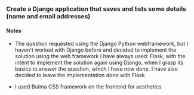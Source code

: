 
### Create a Django application that saves and lists some details (name and email addresses)

#### Notes 
- The question requested using the Django Python webframework, but I haven't worked with Django before and decided to implement the solution using the web framework I have always used: Flask, with the intent to implement the solution again using Django, when I grasp its basics to answer the question, which I have now done. I have also decided to leave the implementation done with Flask

- I used Bulma CSS framework on the frontend for aesthetics


